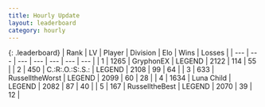 ```yaml
---
title: Hourly Update
layout: leaderboard
category: hourly
---
```


{: .leaderboard}
| Rank | LV | Player | Division | Elo | Wins | Losses |
| --- | --- | --- | --- | --- | --- | --- |
| <span data-change="0">1</span> | 1265 | <span title="ID: 315148">GryphonEX</span> | LEGEND | <span data-change="0">2122</span> | <span data-change="0">114</span> | <span data-change="0">55</span> |
| <span data-change="0">2</span> | 450 | <span title="ID: 451068">C.:R:.O.:S:.S.:</span> | LEGEND | <span data-change="7">2108</span> | <span data-change="1">99</span> | <span data-change="0">64</span> |
| <span data-change="0">3</span> | 633 | <span title="ID: 388751">RusselltheWorst</span> | LEGEND | <span data-change="0">2099</span> | <span data-change="0">60</span> | <span data-change="0">28</span> |
| <span data-change="0">4</span> | 1634 | <span title="ID: 164871">Luna Child</span> | LEGEND | <span data-change="0">2082</span> | <span data-change="0">87</span> | <span data-change="0">40</span> |
| <span data-change="0">5</span> | 167 | <span title="ID: 547266">RusselltheBest</span> | LEGEND | <span data-change="0">2070</span> | <span data-change="0">39</span> | <span data-change="0">12</span> |
